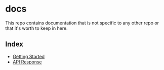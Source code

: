 # docs

This repo contains documentation that is not specific to any other repo or that it's worth to keep in here.

## Index

- [Getting Started](Getting-Started.md)
- [API Response](API-Response.md)
